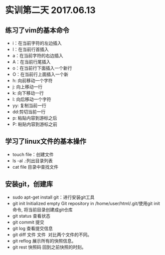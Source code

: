 # 实训第二天 2017.06.13
## 练习了vim的基本命令
* i：在当前字符的左边插入
* I：在当前行首插入
* a：在当前字符的右边插入
* A：在当前行尾插入
* o：在当前行下面插入一个新行
* O：在当前行上面插入一个新
* h: 向前移动一个字符
* j: 向上移动一行
* k: 向下移动一行
* l: 向后移动一个字符
* yy: 复制当前一行
* dd:剪切当前一行
* p: 粘贴内容到游标之后
* P: 粘贴内容到游标之前
## 学习了linux文件的基本操作
* touch  file：创建文件
* ls -al  .:列出目录列表
* cat  file 目录中查找文件
## 安装git，创建库
* sudo apt-get install git：进行安装git工具
* git init Initialized empty Git repository in /home/user/html/.git/使用git init命令, 将当前目录创建成git仓库
* git status 查看状态
* git commit 提交 
* git log 查看提交信息
* git diff 文件 文件  对比两个文件的不同。
* git reflog 展示所有的快照信息。
* git rest 快照码 回到之前快照的时刻。
